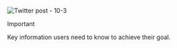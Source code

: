 ![Twitter post - 10-3](https://github.com/user-attachments/assets/37616875-f0ae-4857-9bc2-30268b51936d)
> [!IMPORTANT]
> Key information users need to know to achieve their goal.
